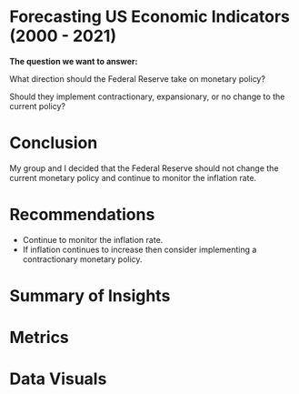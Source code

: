 # Forecasting US Economic Indicators (2000 - 2021)
**The question we want to answer:** 

What direction should the Federal Reserve take on monetary policy?

Should they implement contractionary, expansionary, or no change to the current policy? 

# Conclusion 

My group and I decided that the Federal Reserve should not change the current monetary policy and continue to monitor the inflation rate.

# Recommendations
- Continue to monitor the inflation rate.
- If inflation continues to increase then consider implementing a contractionary monetary policy.

# Summary of Insights

# Metrics

# Data Visuals 
